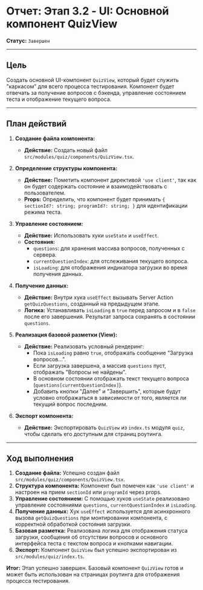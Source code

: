 # Отчет: Этап 3.2 - UI: Основной компонент QuizView

**Статус:** `Завершен`

---

## Цель

Создать основной UI-компонент `QuizView`, который будет служить "каркасом" для всего процесса тестирования. Компонент будет отвечать за получение вопросов с бэкенда, управление состоянием теста и отображение текущего вопроса.

---

## План действий

1.  **Создание файла компонента:**
    - **Действие:** Создать новый файл `src/modules/quiz/components/QuizView.tsx`.

2.  **Определение структуры компонента:**
    - **Действие:** Пометить компонент директивой `'use client'`, так как он будет содержать состояние и взаимодействовать с пользователем.
    - **Props:** Определить, что компонент будет принимать `{ sectionId?: string; programId?: string; }` для идентификации режима теста.

3.  **Управление состоянием:**
    - **Действие:** Использовать хуки `useState` и `useEffect`.
    - **Состояния:**
        - `questions`: для хранения массива вопросов, полученных с сервера.
        - `currentQuestionIndex`: для отслеживания текущего вопроса.
        - `isLoading`: для отображения индикатора загрузки во время получения данных.

4.  **Получение данных:**
    - **Действие:** Внутри хука `useEffect` вызывать Server Action `getQuizQuestions`, созданный на предыдущем этапе.
    - **Логика:** Устанавливать `isLoading` в `true` перед запросом и в `false` после его завершения. Результат запроса сохранять в состоянии `questions`.

5.  **Реализация базовой разметки (View):**
    - **Действие:** Реализовать условный рендеринг:
        - Пока `isLoading` равно `true`, отображать сообщение "Загрузка вопросов...".
        - Если загрузка завершена, а массив `questions` пуст, отображать "Вопросы не найдены".
        - В основном состоянии отображать текст текущего вопроса (`questions[currentQuestionIndex]`).
        - Добавить кнопки "Далее" и "Завершить", которые будут условно отображаться в зависимости от того, является ли текущий вопрос последним.

6.  **Экспорт компонента:**
    - **Действие:** Экспортировать `QuizView` из `index.ts` модуля `quiz`, чтобы сделать его доступным для страниц роутинга.

---

## Ход выполнения

1.  **Создание файла:** Успешно создан файл `src/modules/quiz/components/QuizView.tsx`.
2.  **Структура компонента:** Компонент был помечен как `'use client'` и настроен на прием `sectionId` или `programId` через props.
3.  **Управление состоянием:** С помощью хуков `useState` реализовано управление состояниями `questions`, `currentQuestionIndex` и `isLoading`.
4.  **Получение данных:** Хук `useEffect` используется для асинхронного вызова `getQuizQuestions` при монтировании компонента, с корректной обработкой состояния загрузки.
5.  **Базовая разметка:** Реализована логика для отображения статуса загрузки, сообщения об отсутствии вопросов и основного интерфейса теста с текстом вопроса и кнопками навигации.
6.  **Экспорт:** Компонент `QuizView` был успешно экспортирован из `src/modules/quiz/index.ts`.

**Итог:** Этап успешно завершен. Базовый компонент `QuizView` готов и может быть использован на страницах роутинга для отображения процесса тестирования.
